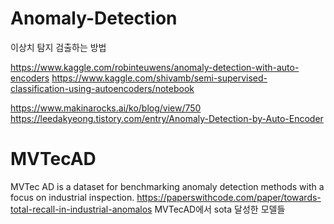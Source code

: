 # Anomaly-Detection
이상치 탐지 검출하는 방법

https://www.kaggle.com/robinteuwens/anomaly-detection-with-auto-encoders
https://www.kaggle.com/shivamb/semi-supervised-classification-using-autoencoders/notebook

https://www.makinarocks.ai/ko/blog/view/750
https://leedakyeong.tistory.com/entry/Anomaly-Detection-by-Auto-Encoder


# MVTecAD
MVTec AD is a dataset for benchmarking anomaly detection methods with a focus on industrial inspection.
https://paperswithcode.com/paper/towards-total-recall-in-industrial-anomalos
MVTecAD에서 sota 달성한 모델들
